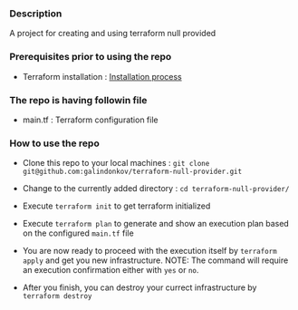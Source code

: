 ### Description

A project for creating and using terraform null provided

### Prerequisites prior to using the repo

- Terraform installation : [Installation process ](https://learn.hashicorp.com/terraform/getting-started/install.html)

### The repo is having followin file

- main.tf : Terraform configuration file

### How to use the repo

- Clone this repo to your local machines : `git clone git@github.com:galindonkov/terraform-null-provider.git`

- Change to the currently added directory : `cd terraform-null-provider/`

- Execute `terraform init` to get terraform initialized

- Execute `terraform plan` to generate and show an execution plan based on the configured `main.tf` file

- You are now ready to proceed with the execution itself by `terraform apply` and get you new infrastructure.
  NOTE: The command will require an execution confirmation either with `yes` or `no`.                  
   
- After you finish, you can destroy your currect infrastructure by `terraform destroy`
